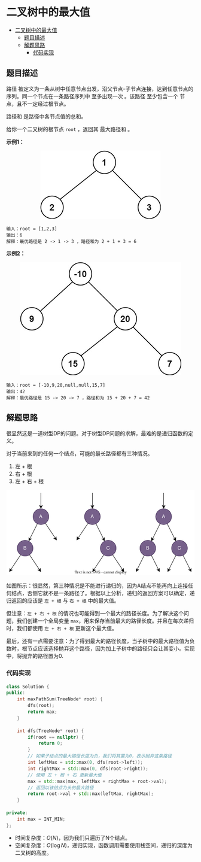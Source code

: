 # 二叉树中的最大值

- [二叉树中的最大值](#二叉树中的最大值)
  - [题目描述](#题目描述)
  - [解题思路](#解题思路)
    - [代码实现](#代码实现)

## 题目描述

路径 被定义为一条从树中任意节点出发，沿父节点-子节点连接，达到任意节点的序列。同一个节点在一条路径序列中 至多出现一次 。该路径 至少包含一个 节点，且不一定经过根节点。

路径和 是路径中各节点值的总和。

给你一个二叉树的根节点 `root` ，返回其 最大路径和 。

**示例1：**

<div align = center>
    <img src = "../Image/124.1.jpg">
</div>

```
输入：root = [1,2,3]
输出：6
解释：最优路径是 2 -> 1 -> 3 ，路径和为 2 + 1 + 3 = 6
```

**示例2：**

<div align = center>
    <img src = "../Image/124.2.jpg">
</div>

```
输入：root = [-10,9,20,null,null,15,7]
输出：42
解释：最优路径是 15 -> 20 -> 7 ，路径和为 15 + 20 + 7 = 42
```

## 解题思路

很显然这是一道树型DP的问题。对于树型DP问题的求解，最难的是递归函数的定义。

对于当前来到的任何一个结点，可能的最长路径都有三种情况。
  1. 左 + 根
  2. 右 + 根
  3. 左 + 右 + 根

<div align = center>
    <img src = "../Image/124.3.svg">
</div>

如图所示：很显然，第三种情况是不能进行递归的，因为A结点不能再向上连接任何结点，否侧它就不是一条路径了。根据以上分析，递归的返回方案可以确定，递归返回的应该是 `左 + 根` 与 `右 + 根` 中的最大值。

但注意：`左 + 右 + 根` 的情况也可能得到一个最大的路径长度。为了解决这个问题，我们创建一个全局变量 `max`，用来保存当前最大的路径长度。并且在每次递归时，我们都使用 `左 + 右 + 根` 更新这个最大值。

最后，还有一点需要注意：为了得到最大的路径长度，当子树中的最大路径值为负数时，根节点应该选择抛弃这个路径，因为加上子树中的路径只会让其变小。实现中，将抛弃的路径置为0.

### 代码实现

```cpp
class Solution {
public:
    int maxPathSum(TreeNode* root) {
        dfs(root);
        return max;
    }

    int dfs(TreeNode* root) {
        if(root == nullptr) {
            return 0;
        }
        // 如果子结点的最大路径长度为负，我们将其置为0，表示抛弃这条路径
        int leftMax = std::max(0, dfs(root->left));
        int rightMax = std::max(0, dfs(root->right));
        // 使用 左 + 根 + 右 更新最大值
        max = std::max(max, leftMax + rightMax + root->val);
        // 返回以该结点为头的最大路径
        return root->val + std::max(leftMax, rightMax);
    }

private:
    int max = INT_MIN;
};
```

- 时间复杂度：$O(N)$，因为我们只遍历了N个结点。
- 空间复杂度：$O(\log{N})$，递归实现，函数调用需要使用栈空间，递归的深度为二叉树的高度。